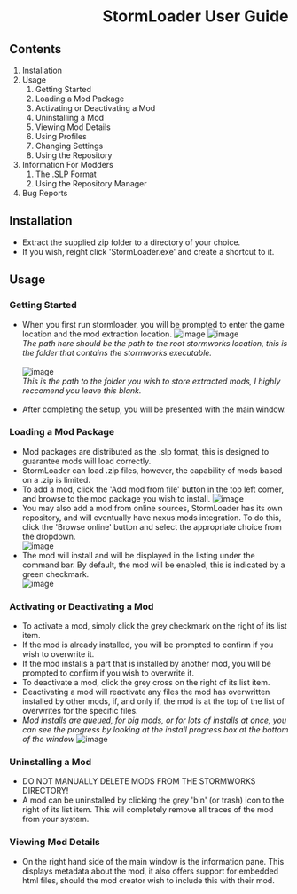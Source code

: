 <h1 align="right">StormLoader User Guide</h1>

## Contents
1. Installation
2. Usage
    1. Getting Started
    2. Loading a Mod Package
    3. Activating or Deactivating a Mod
    4. Uninstalling a Mod
    5. Viewing Mod Details
    6. Using Profiles
    7. Changing Settings
    8. Using the Repository
3. Information For Modders
    1. The .SLP Format
    2. Using the Repository Manager
4. Bug Reports

## Installation
- Extract the supplied zip folder to a directory of your choice.
- If you wish, reight click 'StormLoader.exe' and create a shortcut to it.

## Usage
### Getting Started
- When you first run stormloader, you will be prompted to enter the game location and the mod extraction location.
![image](https://user-images.githubusercontent.com/56686419/130524195-e4c958ca-4526-4f7f-b859-bfabfa9b4c15.png)
![image](https://user-images.githubusercontent.com/56686419/130524251-e737551a-1622-494a-b7ce-25e7fb553712.png)<br>
*The path here should be the path to the root stormworks location, this is the folder that contains the stormworks executable.*<br><br>
![image](https://user-images.githubusercontent.com/56686419/130524478-e94d332d-05bb-4104-9a8d-bbf26f9414e4.png)<br>
*This is the path to the folder you wish to store extracted mods, I highly reccomend you leave this blank.*<br><br>
- After completing the setup, you will be presented with the main window.

### Loading a Mod Package
- Mod packages are distributed as the .slp format, this is designed to guarantee mods will load correctly.
- StormLoader can load .zip files, however, the capability of mods based on a .zip is limited.
- To add a mod, click the 'Add mod from file' button in the top left corner, and browse to the mod package you wish to install.
![image](https://user-images.githubusercontent.com/56686419/130524821-6e5d816f-1216-42b3-aa98-18d6dd7aa34f.png)
- You may also add a mod from online sources, StormLoader has its own repository, and will eventually have nexus mods integration. To do this, click the 'Browse online' button and select the appropriate choice from the dropdown.<br>
![image](https://user-images.githubusercontent.com/56686419/130524991-cbade7d0-c108-4201-85cc-8ed95f022cc3.png)
- The mod will install and will be displayed in the listing under the command bar. By default, the mod will be enabled, this is indicated by a green checkmark.<br>
![image](https://user-images.githubusercontent.com/56686419/130525177-592e6f94-ac56-4368-bd51-3d2de4299ea7.png)

### Activating or Deactivating a Mod
- To activate a mod, simply click the grey checkmark on the right of its list item.
- If the mod is already installed, you will be prompted to confirm if you wish to overwrite it.
- If the mod installs a part that is installed by another mod, you will be prompted to confirm if you wish to overwrite it.
- To deactivate a mod, click the grey cross on the right of its list item.
- Deactivating a mod will reactivate any files the mod has overwritten installed by other mods, if, and only if, the mod is at the top of the list of overwrites for the specific files.
- *Mod installs are queued, for big mods, or for lots of installs at once, you can see the progress by looking at the install progress box at the bottom of the window*
![image](https://user-images.githubusercontent.com/56686419/130525409-0fd08ae3-81bf-4f03-81b6-e20cde45b16f.png)

### Uninstalling a Mod
- DO NOT MANUALLY DELETE MODS FROM THE STORMWORKS DIRECTORY!
- A mod can be uninstalled by clicking the grey 'bin' (or trash) icon to the right of its list item. This will completely remove all traces of the mod from your system.

### Viewing Mod Details
- On the right hand side of the main window is the information pane. This displays metadata about the mod, it also offers support for embedded html files, should the mod creator wish to include this with their mod.
